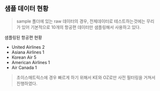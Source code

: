 ## 샘플 데이터 현황

> sample 폴더에 있는 raw 데이터의 경우,
전체데이터로 테스트하는것에는 무리가 있어 기본적으로 10개의 항공편 데이터만 샘플링해서 사용하고 있다.

샘플링된 항공편 현황
- United Airlines 2
- Asiana Airlines 1
- Korean Air 5
- American Airlines 1
- Air Canada 1

> 초이스매트릭스에 경우 빠르게 하기 위해서 KE와 OZ로만 사전 필터링을 거쳐서 진행하였다.